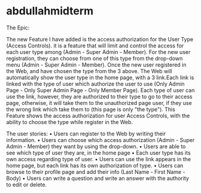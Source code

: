# abdullahmidterm

The Epic:

The new Feature I have added is the access authorization for the User Type (Access Controls). 
it is a feature that will limit and control the access for each user type among (Admin - Super Admin - Member).
For the new user registration, they can choose from one of this type from the drop-down menu (Admin - Super Admin - Member). 
Once the new user registered in the Web, and have chosen the type from the 3 above. 
The Web will automatically show the user type in the home page, with a 3 link.Each link is linked with 
the type of user which authorize the user to use (Only Admin Page - Only Super Admin Page - Only Member Page).
Each type of user can use the link, however, they are authorized to their type to go to their access page, 
otherwise, it will take them to the unauthorized page user, if they use the wrong link which take them to 
(this page is only "the type"). This Feature shows the access authorization for user Access Controls, 
with the ability to choose the type while register in the Web.







The user stories: 
•	Users can register to the Web by writing their information.
•	Users can choose which access authorization (Admin - Super Admin - Member) they want by using the drop-down. 
•	Users are able to see which type of user they are, in the home page 
•	Each user type has its own access regarding type of user. 
•	Users can use the link appears in the home page, but each link has its own authorization of type. 
•	Users can browse to their profile page and add their info (Last Name - First Name - Body) 
• Users can write a question and write an answer with the authority to edit or delete.

